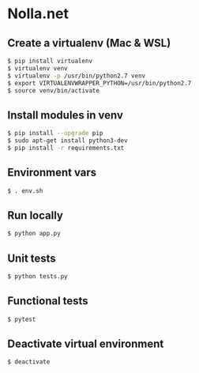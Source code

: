 # Nolla.net

## Create a virtualenv (Mac & WSL)
```bash
$ pip install virtualenv
$ virtualenv venv
$ virtualenv -p /usr/bin/python2.7 venv
$ export VIRTUALENVWRAPPER_PYTHON=/usr/bin/python2.7
$ source venv/bin/activate
```

## Install modules in venv
```bash
$ pip install --upgrade pip
$ sudo apt-get install python3-dev
$ pip install -r requirements.txt
```

## Environment vars
```bash
$ . env.sh
```

## Run locally
```bash
$ python app.py
```

## Unit tests
```bash
$ python tests.py
```

## Functional tests
```bash
$ pytest
```

## Deactivate virtual environment
```bash
$ deactivate
```